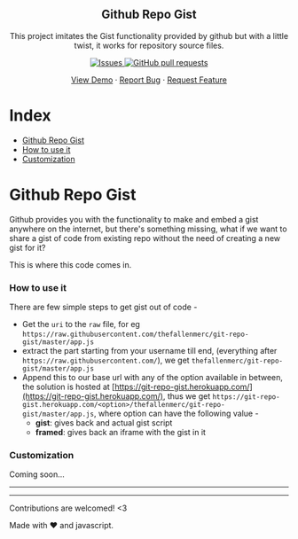 <p align="center">
 <h2 align="center">Github Repo Gist</h2>
 <p align="center">This project imitates the Gist functionality provided by github but with a little twist, it works for
    repository source files.</p>

  <p align="center">
    <a href="https://github.com/thefallenmerc/git-repo-gist/issues">
      <img alt="Issues" src="https://img.shields.io/github/issues/thefallenmerc/git-repo-gist?color=0088ff" />
    </a>
    <a href="https://github.com/thefallenmerc/git-repo-gist/pulls">
      <img alt="GitHub pull requests" src="https://img.shields.io/github/issues-pr/thefallenmerc/git-repo-gist?color=0088ff" />
    </a>
  </p>

  <p align="center">
    <a href="https://git-repo-gist.herokuapp.com/framed/thefallenmerc/git-repo-gist/master/app.js">View Demo</a>
    ·
    <a href="https://github.com/thefallenmerc/git-repo-gist/issues">Report Bug</a>
    ·
    <a href="https://github.com/thefallenmerc/git-repo-gist/issues">Request Feature</a>
  </p>
</p>

# Index

- [Github Repo Gist](#github-stats-card)
- [How to use it](#how-to-use-it)
- [Customization](#customization)

# Github Repo Gist

Github provides you with the functionality to make and embed a gist anywhere on the internet, but there's something missing, what if we want to share a gist of code from existing repo without the need of creating a new gist for it?

This is where this code comes in.

### How to use it

There are few simple steps to get gist out of code - 

- Get the `uri` to the `raw` file, for eg `https://raw.githubusercontent.com/thefallenmerc/git-repo-gist/master/app.js`
- extract the part starting from your username till end, (everything after `https://raw.githubusercontent.com/`), we get `thefallenmerc/git-repo-gist/master/app.js`
- Append this to our base url with any of the option available in between, the solution is hosted at [https://git-repo-gist.herokuapp.com/](https://git-repo-gist.herokuapp.com/), thus we get `https://git-repo-gist.herokuapp.com/<option>/thefallenmerc/git-repo-gist/master/app.js`, where option can have the following value -
    - __gist__: gives back and actual gist script
    - __framed__: gives back an iframe with the gist in it

<!-- >> Options: `&hide=["stars","prs","issues","contribs"]` -->

### Customization

Coming soon...
  
  
---
---


Contributions are welcomed! <3

Made with :heart: and javascript.
